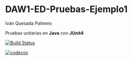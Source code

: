 # DAW1-ED-Pruebas-Ejemplo1

Iván Quesada Palmero

Pruebas unitarias en **Java** con **JUnit4** 

[![Build Status](https://travis-ci.org/ivanquesadapalmero/DAW1-ED-Pruebas-Ejemplo1.svg?branch=master)](https://travis-ci.org/ivanquesadapalmero/DAW1-ED-Pruebas-Ejemplo1)


[![codecov](https://codecov.io/gh/ivanquesadapalmero/DAW1-ED-Pruebas-Ejemplo1/branch/master/graph/badge.svg)](https://codecov.io/gh/ivanquesadapalmero/DAW1-ED-Pruebas-Ejemplo1)

